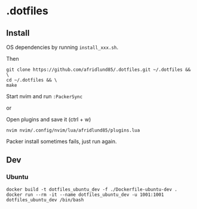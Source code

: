 # .dotfiles

## Install

OS dependencies by running `install_xxx.sh`.

Then

```
git clone https://github.com/afridlund85/.dotfiles.git ~/.dotfiles && \
cd ~/.dotfiles && \
make
```

Start nvim and run `:PackerSync`

or

Open plugins and save it (ctrl + w)

```
nvim nvim/.config/nvim/lua/afridlund85/plugins.lua
```

Packer install sometimes fails, just run again.

## Dev

### Ubuntu

```
docker build -t dotfiles_ubuntu_dev -f ./Dockerfile-ubuntu-dev .
docker run --rm -it --name dotfiles_ubuntu_dev -u 1001:1001 dotfiles_ubuntu_dev /bin/bash
```
